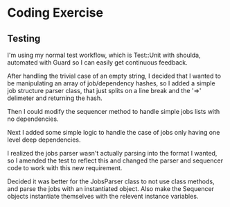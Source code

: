 # Coding Exercise #

## Testing

I'm using my normal test workflow, which is Test::Unit with shoulda, automated with Guard so I can easily get continuous feedback.

After handling the trivial case of an empty string, I decided that I wanted to be manipulating an array of job/dependency hashes,
so I added a simple job structure parser class, that just splits on a line break and the '=>' delimeter and returning the hash.

Then I could modify the sequencer method to handle simple jobs lists with no dependencies.

Next I added some simple logic to handle the case of jobs only having one level deep dependencies.

I realized the jobs parser wasn't actually parsing into the format I wanted, so I amended the test to reflect this and changed the parser and sequencer code to work with this new requirement.

Decided it was better for the JobsParser class to not use class methods, and parse the jobs with an instantiated object. Also make the Sequencer objects instantiate themselves with the relevent instance variables.